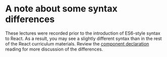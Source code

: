 # A note about some syntax differences

These lectures were recorded prior to the introduction of ES6-style syntax to
React. As a result, you may see a slightly different syntax than in the rest of
the React curriculum materials. Review the 
[component declaration][component-declaration] reading for more discussion of the differences.

[component-declaration]: component_declaration.md